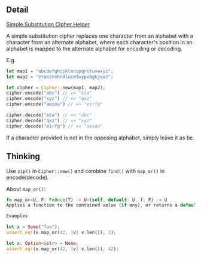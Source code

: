 ## Detail

[Simple Substitution Cipher Helper](https://www.codewars.com/kata/52eb114b2d55f0e69800078d)

A simple substitution cipher replaces one character from an alphabet with a character from an alternate alphabet, where each character's position in an alphabet is mapped to the alternate alphabet for encoding or decoding.

E.g.

```rust
let map1 = "abcdefghijklmnopqrstuvwxyz";
let map2 = "etaoinshrdlucmfwypvbgkjqxz";

let cipher = Cipher::new(map1, map2);
cipher.encode("abc") // => "eta"
cipher.encode("xyz") // => "qxz"
cipher.encode("aeiou") // => "eirfg"

cipher.decode("eta") // => "abc"
cipher.decode("qxz") // => "xyz"
cipher.decode("eirfg") // => "aeiou"
```

If a character provided is not in the opposing alphabet, simply leave it as be.

## Thinking

Use `zip()` in `Cipher::new()` and combine `find()` with `map_or()` in encode(decode).

About `map_or()`:

```rust
fn map_or<U, F: FnOnce(T) -> U>(self, default: U, f: F) -> U
Applies a function to the contained value (if any), or returns a default (if not).

Examples

let x = Some("foo");
assert_eq!(x.map_or(42, |v| v.len()), 3);

let x: Option<&str> = None;
assert_eq!(x.map_or(42, |v| v.len()), 42);
```

